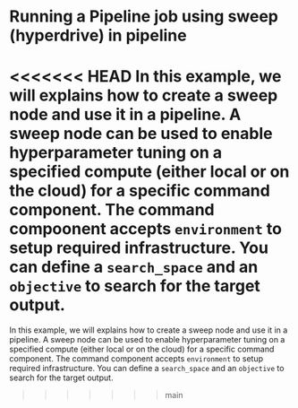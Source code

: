 # Running a Pipeline job using sweep (hyperdrive) in pipeline
<<<<<<< HEAD
In this example, we will explains how to create a sweep node and use it in a pipeline. A sweep node can be used to enable hyperparameter tuning on a specified compute (either local or on the cloud) for a specific command component. The command compoonent accepts `environment` to setup required infrastructure. You can define a `search_space` and an `objective` to search for the target output. 
=======
In this example, we will explains how to create a sweep node and use it in a pipeline. A sweep node can be used to enable hyperparameter tuning on a specified compute (either local or on the cloud) for a specific command component. The command component accepts `environment` to setup required infrastructure. You can define a `search_space` and an `objective` to search for the target output. 
>>>>>>> main
